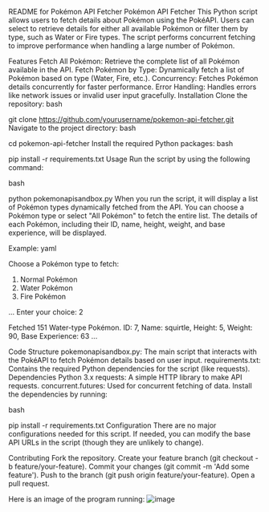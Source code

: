 README for Pokémon API Fetcher
Pokémon API Fetcher
This Python script allows users to fetch details about Pokémon using the PokéAPI. Users can select to retrieve details for either all available Pokémon or filter them by type, such as Water or Fire types. The script performs concurrent fetching to improve performance when handling a large number of Pokémon.

Features
Fetch All Pokémon: Retrieve the complete list of all Pokémon available in the API.
Fetch Pokémon by Type: Dynamically fetch a list of Pokémon based on type (Water, Fire, etc.).
Concurrency: Fetches Pokémon details concurrently for faster performance.
Error Handling: Handles errors like network issues or invalid user input gracefully.
Installation
Clone the repository:
bash

git clone https://github.com/yourusername/pokemon-api-fetcher.git
Navigate to the project directory:
bash

cd pokemon-api-fetcher
Install the required Python packages:
bash

pip install -r requirements.txt
Usage
Run the script by using the following command:

bash

python pokemonapisandbox.py
When you run the script, it will display a list of Pokémon types dynamically fetched from the API. You can choose a Pokémon type or select "All Pokémon" to fetch the entire list. The details of each Pokémon, including their ID, name, height, weight, and base experience, will be displayed.

Example:
yaml

Choose a Pokémon type to fetch:
1. Normal Pokémon
2. Water Pokémon
3. Fire Pokémon

...
Enter your choice: 2

Fetched 151 Water-type Pokémon.
ID: 7, Name: squirtle, Height: 5, Weight: 90, Base Experience: 63
...

Code Structure
pokemonapisandbox.py: The main script that interacts with the PokéAPI to fetch Pokémon details based on user input.
requirements.txt: Contains the required Python dependencies for the script (like requests).
Dependencies
Python 3.x
requests: A simple HTTP library to make API requests.
concurrent.futures: Used for concurrent fetching of data.
Install the dependencies by running:

bash

pip install -r requirements.txt
Configuration
There are no major configurations needed for this script. If needed, you can modify the base API URLs in the script (though they are unlikely to change).

Contributing
Fork the repository.
Create your feature branch (git checkout -b feature/your-feature).
Commit your changes (git commit -m 'Add some feature').
Push to the branch (git push origin feature/your-feature).
Open a pull request.

Here is an image of the program running:
![image](https://github.com/user-attachments/assets/fb8fd8ff-11f5-4702-9752-fc80f8283598)
